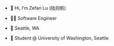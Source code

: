- 👋 Hi, I’m Zefan Lu (陆则帆)

- 🧑‍💻 Software Engineer

- 📍 Seattle, WA

- 🏫 Student @ University of Washington, Seattle
